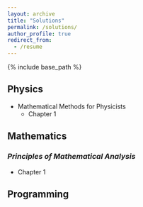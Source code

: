 ```yaml
---
layout: archive
title: "Solutions"
permalink: /solutions/
author_profile: true
redirect_from:
  - /resume
---
```


{% include base_path %}

## Physics

* Mathematical Methods for Physicists
  * Chapter 1

## Mathematics

### _Principles of Mathematical Analysis_

* Chapter 1

## Programming
